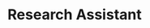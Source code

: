 ---
name: Everardo Gonzalez
title: Research Assistant
picture: /assets/images/team/ever.png
email: gonzaeve@oregonstate.edu
webpage: https://everardog.github.io/
start_date: 2021-08-01 00:00:00 +0530
#categories: research

excerpt: "Dui ut ornare lectus sit. Maecenas accumsan lacus vel facilisis volutpat est. Tempus urna et pharetra pharetra. Gravida cum sociis natoque penatibus. Ut porttitor leo a diam sollicitudin tempor id eu nisl. Faucibus a pellentesque sit."

loadScripts: false
scripts: []
---